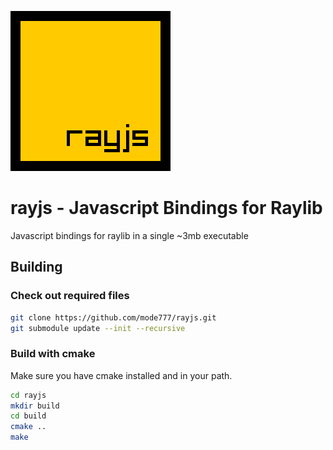 ![rayjs logo](./doc/logo.png)
# rayjs - Javascript Bindings for Raylib
Javascript bindings for raylib in a single ~3mb executable
## Building

### Check out required files
```bash
git clone https://github.com/mode777/rayjs.git
git submodule update --init --recursive
```

### Build with cmake
Make sure you have cmake installed and in your path.
```bash
cd rayjs
mkdir build
cd build
cmake ..
make
```